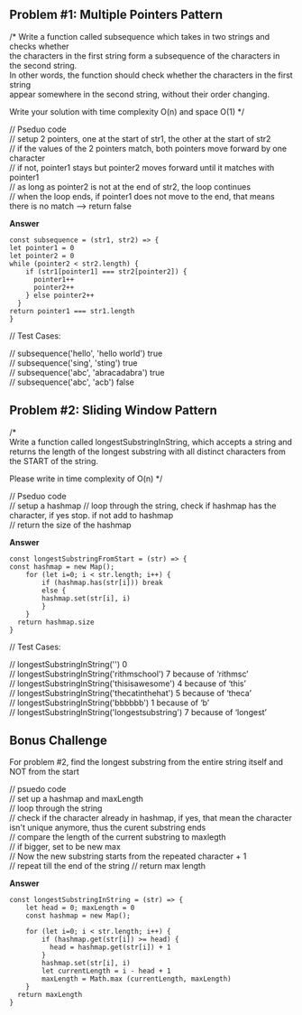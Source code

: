 ## Problem #1: Multiple Pointers Pattern

/\*
Write a function called subsequence which takes in two strings and checks whether  
the characters in the first string form a subsequence of the characters in the second string.  
In other words, the function should check whether the characters in the first string  
appear somewhere in the second string, without their order changing.

Write your solution with time complexity O(n) and space O(1)
\*/

// Pseduo code  
// setup 2 pointers, one at the start of str1, the other at the start of str2  
// if the values of the 2 pointers match, both pointers move forward by one character  
// if not, pointer1 stays but pointer2 moves forward until it matches with pointer1  
// as long as pointer2 is not at the end of str2, the loop continues  
// when the loop ends, if pointer1 does not move to the end, that means there is no match --> return false

**Answer**

```
const subsequence = (str1, str2) => {
let pointer1 = 0
let pointer2 = 0
while (pointer2 < str2.length) {
    if (str1[pointer1] === str2[pointer2]) {
      pointer1++
      pointer2++
    } else pointer2++
  }
return pointer1 === str1.length
}
```

// Test Cases:

// subsequence('hello', 'hello world') true  
// subsequence('sing', 'sting') true  
// subsequence('abc', 'abracadabra') true  
// subsequence('abc', 'acb') false

## Problem #2: Sliding Window Pattern

/\*  
Write a function called longestSubstringInString, which accepts a string and  
returns the length of the longest substring with all distinct characters from the START of the
string.

Please write in time complexity of O(n)
\*/

// Pseduo code  
// setup a hashmap
// loop through the string, check if hashmap has the character, if yes stop. if not add to hashmap  
// return the size of the hashmap

**Answer**

```
const longestSubstringFromStart = (str) => {
const hashmap = new Map();
    for (let i=0; i < str.length; i++) {
        if (hashmap.has(str[i])) break
        else {
        hashmap.set(str[i], i)
        }
    }
  return hashmap.size
}
```

// Test Cases:

// longestSubstringInString('') 0  
// longestSubstringInString('rithmschool') 7 because of ‘rithmsc’  
// longestSubstringInString('thisisawesome') 4 because of ‘this’  
// longestSubstringInString('thecatinthehat') 5 because of ‘theca’  
// longestSubstringInString('bbbbbb') 1 because of ‘b’  
// longestSubstringInString('longestsubstring') 7 because of ‘longest’

## Bonus Challenge

For problem #2, find the longest substring from the entire string itself and NOT from the start

// psuedo code  
// set up a hashmap and maxLength  
// loop through the string  
// check if the character already in hashmap, if yes, that mean the character isn't unique anymore, thus the curent substring ends  
// compare the length of the current substring to maxlegth  
// if bigger, set to be new max  
// Now the new substring starts from the repeated character + 1  
// repeat till the end of the string
// return max length

**Answer**

```
const longestSubstringInString = (str) => {
    let head = 0; maxLength = 0
    const hashmap = new Map();

    for (let i=0; i < str.length; i++) {
        if (hashmap.get(str[i]) >= head) {
          head = hashmap.get(str[i]) + 1
        }
        hashmap.set(str[i], i)
        let currentLength = i - head + 1
        maxLength = Math.max (currentLength, maxLength)
    }
  return maxLength
}
```
